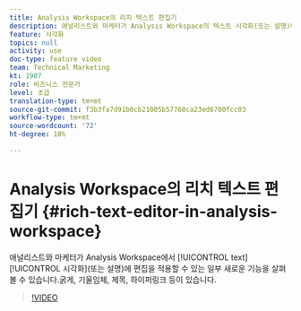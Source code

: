 ```yaml
---
title: Analysis Workspace의 리치 텍스트 편집기
description: 애널리스트와 마케터가 Analysis Workspace의 텍스트 시각화(또는 설명)에 편집을 적용할 수 있는 새로운 기능(굵게, 기울임체, 머리글, 하이퍼링크 등)을 자세히 살펴볼 수 있습니다.
feature: 시각화
topics: null
activity: use
doc-type: feature video
team: Technical Marketing
kt: 1907
role: 비즈니스 전문가
level: 초급
translation-type: tm+mt
source-git-commit: f3b3fa7d91b0cb21005b57768ca23ed6700fcc03
workflow-type: tm+mt
source-wordcount: '72'
ht-degree: 18%

---
```



# Analysis Workspace의 리치 텍스트 편집기 {#rich-text-editor-in-analysis-workspace}

애널리스트와 마케터가 Analysis Workspace에서 [!UICONTROL text] [!UICONTROL 시각화](또는 설명)에 편집을 적용할 수 있는 일부 새로운 기능을 살펴볼 수 있습니다.굵게, 기울임체, 제목, 하이퍼링크 등이 있습니다.

>[!VIDEO](https://video.tv.adobe.com/v/23726/?quality=12)
